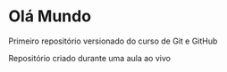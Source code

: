 # Olá Mundo
 Primeiro repositório versionado do curso de Git e GitHub

 Repositório criado durante uma aula ao vivo

